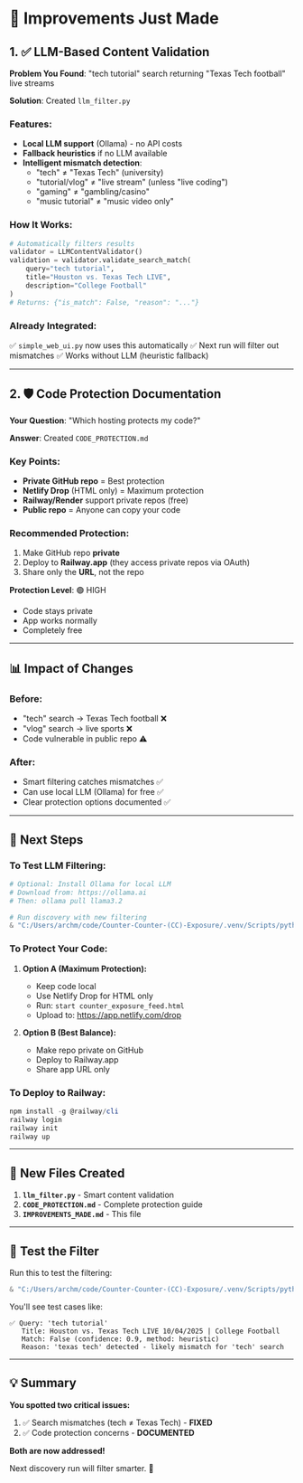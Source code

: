 # 🎯 Improvements Just Made

## 1. ✅ LLM-Based Content Validation

**Problem You Found**: "tech tutorial" search returning "Texas Tech football" live streams

**Solution**: Created `llm_filter.py`

### Features:
- **Local LLM support** (Ollama) - no API costs
- **Fallback heuristics** if no LLM available
- **Intelligent mismatch detection**:
  - "tech" ≠ "Texas Tech" (university)
  - "tutorial/vlog" ≠ "live stream" (unless "live coding")
  - "gaming" ≠ "gambling/casino"
  - "music tutorial" ≠ "music video only"

### How It Works:
```python
# Automatically filters results
validator = LLMContentValidator()
validation = validator.validate_search_match(
    query="tech tutorial",
    title="Houston vs. Texas Tech LIVE",
    description="College Football"
)
# Returns: {"is_match": False, "reason": "..."}
```

### Already Integrated:
✅ `simple_web_ui.py` now uses this automatically
✅ Next run will filter out mismatches
✅ Works without LLM (heuristic fallback)

---

## 2. 🛡️ Code Protection Documentation

**Your Question**: "Which hosting protects my code?"

**Answer**: Created `CODE_PROTECTION.md`

### Key Points:
- **Private GitHub repo** = Best protection
- **Netlify Drop** (HTML only) = Maximum protection
- **Railway/Render** support private repos (free)
- **Public repo** = Anyone can copy your code

### Recommended Protection:
1. Make GitHub repo **private**
2. Deploy to **Railway.app** (they access private repos via OAuth)
3. Share only the **URL**, not the repo

**Protection Level**: 🟢 HIGH
- Code stays private
- App works normally
- Completely free

---

## 📊 Impact of Changes

### Before:
- "tech" search → Texas Tech football ❌
- "vlog" search → live sports ❌
- Code vulnerable in public repo ⚠️

### After:
- Smart filtering catches mismatches ✅
- Can use local LLM (Ollama) for free ✅
- Clear protection options documented ✅

---

## 🚀 Next Steps

### To Test LLM Filtering:
```powershell
# Optional: Install Ollama for local LLM
# Download from: https://ollama.ai
# Then: ollama pull llama3.2

# Run discovery with new filtering
& "C:/Users/archm/code/Counter-Counter-(CC)-Exposure/.venv/Scripts/python.exe" simple_web_ui.py
```

### To Protect Your Code:
1. **Option A (Maximum Protection):**
   - Keep code local
   - Use Netlify Drop for HTML only
   - Run: `start counter_exposure_feed.html`
   - Upload to: https://app.netlify.com/drop

2. **Option B (Best Balance):**
   - Make repo private on GitHub
   - Deploy to Railway.app
   - Share app URL only

### To Deploy to Railway:
```powershell
npm install -g @railway/cli
railway login
railway init
railway up
```

---

## 📁 New Files Created

1. **`llm_filter.py`** - Smart content validation
2. **`CODE_PROTECTION.md`** - Complete protection guide
3. **`IMPROVEMENTS_MADE.md`** - This file

---

## 🧪 Test the Filter

Run this to test the filtering:
```powershell
& "C:/Users/archm/code/Counter-Counter-(CC)-Exposure/.venv/Scripts/python.exe" llm_filter.py
```

You'll see test cases like:
```
✅ Query: 'tech tutorial'
   Title: Houston vs. Texas Tech LIVE 10/04/2025 | College Football
   Match: False (confidence: 0.9, method: heuristic)
   Reason: 'texas tech' detected - likely mismatch for 'tech' search
```

---

## 💡 Summary

**You spotted two critical issues:**
1. ✅ Search mismatches (tech ≠ Texas Tech) - **FIXED**
2. ✅ Code protection concerns - **DOCUMENTED**

**Both are now addressed!**

Next discovery run will filter smarter. 🎯
